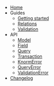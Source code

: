- [Home](/)
- Guides
  - [Getting started](guides/getting-started.md)
  - [Relations](guides/relations.md)
  - [Validation](guides/validation.md)
- API
  - [Model](api/model.md)
  - [Field](api/field.md)
  - [Query](api/query.md)
  - [Transaction](api/transaction.md)
  - [KnormError](api/knorm-error.md)
  - [QueryError](api/query-error.md)
  - [ValidationError](api/validation-error.md)
- [Changelog](changelog.md)
